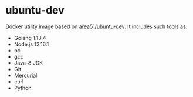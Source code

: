 # ubuntu-dev

Docker utility image based on [area51/ubuntu-dev](https://hub.docker.com/r/area51/ubuntu-dev). It includes such tools as:

- Golang 1.13.4
- Node.js 12.16.1
- bc
- gcc 
- Java-8 JDK
- Git
- Mercurial
- curl
- Python